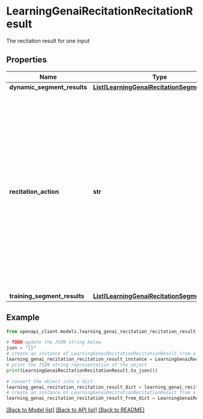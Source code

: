 # LearningGenaiRecitationRecitationResult

The recitation result for one input

## Properties

Name | Type | Description | Notes
------------ | ------------- | ------------- | -------------
**dynamic_segment_results** | [**List[LearningGenaiRecitationSegmentResult]**](LearningGenaiRecitationSegmentResult.md) |  | [optional] 
**recitation_action** | **str** | The recitation action for one given input. When its segments contain different actions, the overall action will be returned in the precedence of BLOCK &gt; CITE &gt; NO_ACTION. When the given input is not found in any source, the recitation action will be NO_ACTION. | [optional] 
**training_segment_results** | [**List[LearningGenaiRecitationSegmentResult]**](LearningGenaiRecitationSegmentResult.md) |  | [optional] 

## Example

```python
from openapi_client.models.learning_genai_recitation_recitation_result import LearningGenaiRecitationRecitationResult

# TODO update the JSON string below
json = "{}"
# create an instance of LearningGenaiRecitationRecitationResult from a JSON string
learning_genai_recitation_recitation_result_instance = LearningGenaiRecitationRecitationResult.from_json(json)
# print the JSON string representation of the object
print(LearningGenaiRecitationRecitationResult.to_json())

# convert the object into a dict
learning_genai_recitation_recitation_result_dict = learning_genai_recitation_recitation_result_instance.to_dict()
# create an instance of LearningGenaiRecitationRecitationResult from a dict
learning_genai_recitation_recitation_result_from_dict = LearningGenaiRecitationRecitationResult.from_dict(learning_genai_recitation_recitation_result_dict)
```
[[Back to Model list]](../README.md#documentation-for-models) [[Back to API list]](../README.md#documentation-for-api-endpoints) [[Back to README]](../README.md)


